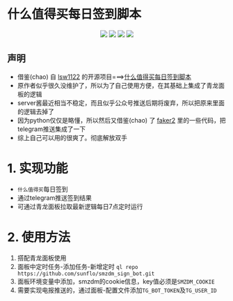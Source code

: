 什么值得买每日签到脚本
===

<p align="center">
    <img src="https://img.shields.io/badge/Created on-2020.10-green"/>
    <img src="https://img.shields.io/badge/Python-3.7-blue"/>
    <img src="https://img.shields.io/badge/Last commit-Dec.-yellow"/>
    <img src="https://img.shields.io/badge/Repo size-35.8kb-red"/>
</p>
 

## 声明
 + 借鉴(chao) 自 [lsw1122](https://gitee.com/lsw1122) 的开源项目===>[什么值得买每日签到脚本](https://gitee.com/lsw1122/smzdm_bot)
 + 原作者似乎很久没维护了，所以为了自己使用方便，在其基础上集成了青龙面板的逻辑
 + server酱最近相当不稳定，而且似乎公众号推送后期将废弃，所以把原来里面的逻辑去掉了
 + 因为python仅仅是略懂，所以然后又借鉴(chao) 了 [faker2](https://github.com/shufflewzc/faker2) 里的一些代码，把telegram推送集成了一下
 + 综上自己可以用的很爽了。彻底解放双手




# 1. 实现功能

+ `什么值得买`每日签到
+ 通过telegram推送签到结果
+ 可通过青龙面板拉取最新逻辑每日7点定时运行

# 2. 使用方法
1. 搭配青龙面板使用
2. 面板中定时任务-添加任务-新增定时 `ql repo https://github.com/sunflo/smzdm_sign_bot.git`
3. 面板环境变量中添加，smzdm的cookie信息，key值必须是`SMZDM_COOKIE`
4. 需要实现电报推送的，通过面板-配置文件添加`TG_BOT_TOKEN`及`TG_USER_ID`

